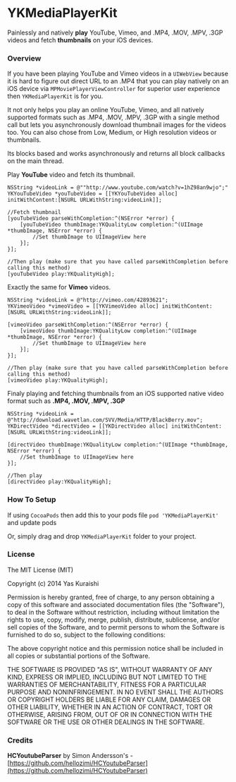 YKMediaPlayerKit
================
Painlessly and natively **play** YouTube, Vimeo, and .MP4, .MOV, .MPV, .3GP videos and fetch **thumbnails** on your iOS devices.

### Overview
If you have been playing YouTube and Vimeo videos in a `UIWebView` because it is hard to figure out direct URL to an .MP4 that you can play natively on an iOS device via  `MPMoviePlayerViewController` for superior user experience then `YKMediaPlayerKit` is for you. 

It not only helps you play an online YouTube, Vimeo, and all natively supported formats such as .MP4, .MOV, .MPV, .3GP with a single method call but lets you asynchronously download thumbnail images for the videos too. You can also chose from Low, Medium, or High resolution videos or thumbnails.

Its blocks based and works asynchronously and returns all block callbacks on the main thread.

Play **YouTube** video and fetch its thumbnail.

```objc
NSString *videoLink = @""http://www.youtube.com/watch?v=1hZ98an9wjo";"
YKYouTubeVideo *youTubeVideo = [[YKYouTubeVideo alloc] initWithContent:[NSURL URLWithString:videoLink]];
    
//Fetch thumbnail
[youTubeVideo parseWithCompletion:^(NSError *error) {
    [youTubeVideo thumbImage:YKQualityLow completion:^(UIImage *thumbImage, NSError *error) {
        //Set thumbImage to UIImageView here
    }];
}];
    
//Then play (make sure that you have called parseWithCompletion before calling this method)
[youTubeVideo play:YKQualityHigh];
```    

Exactly the same for **Vimeo** videos.

```objc
NSString *videoLink = @"http://vimeo.com/42893621";
YKVimeoVideo *vimeoVideo = [[YKVimeoVideo alloc] initWithContent:[NSURL URLWithString:videoLink]];
    
[vimeoVideo parseWithCompletion:^(NSError *error) {
    [vimeoVideo thumbImage:YKQualityLow completion:^(UIImage *thumbImage, NSError *error) {
        //Set thumbImage to UIImageView here
    }];
}];
    
//Then play (make sure that you have called parseWithCompletion before calling this method)
[vimeoVideo play:YKQualityHigh];
```

 Finaly playing and fetching thumbnails from an iOS supported native video format such as **.MP4, .MOV, .MPV, .3GP**
 
```objc
NSString *videoLink = @"http://download.wavetlan.com/SVV/Media/HTTP/BlackBerry.mov";
YKDirectVideo *directVideo = [[YKDirectVideo alloc] initWithContent:[NSURL URLWithString:videoLink]];
    
[directVideo thumbImage:YKQualityLow completion:^(UIImage *thumbImage, NSError *error) {
    //Set thumbImage to UIImageView here
}];
    
//Then play 
[directVideo play:YKQualityHigh];
```

### How To Setup    

If using `CocoaPods` then add this to your pods file `pod 'YKMediaPlayerKit'` and update pods

Or, simply drag and drop `YKMediaPlayerKit` folder to your project.

###  License

The MIT License (MIT)

Copyright (c) 2014 Yas Kuraishi

Permission is hereby granted, free of charge, to any person obtaining a copy
of this software and associated documentation files (the "Software"), to deal
in the Software without restriction, including without limitation the rights
to use, copy, modify, merge, publish, distribute, sublicense, and/or sell
copies of the Software, and to permit persons to whom the Software is
furnished to do so, subject to the following conditions:

The above copyright notice and this permission notice shall be included in all
copies or substantial portions of the Software.

THE SOFTWARE IS PROVIDED "AS IS", WITHOUT WARRANTY OF ANY KIND, EXPRESS OR
IMPLIED, INCLUDING BUT NOT LIMITED TO THE WARRANTIES OF MERCHANTABILITY,
FITNESS FOR A PARTICULAR PURPOSE AND NONINFRINGEMENT. IN NO EVENT SHALL THE
AUTHORS OR COPYRIGHT HOLDERS BE LIABLE FOR ANY CLAIM, DAMAGES OR OTHER
LIABILITY, WHETHER IN AN ACTION OF CONTRACT, TORT OR OTHERWISE, ARISING FROM,
OUT OF OR IN CONNECTION WITH THE SOFTWARE OR THE USE OR OTHER DEALINGS IN THE
SOFTWARE.

### Credits

**HCYoutubeParser** by Simon Andersson's - [https://github.com/hellozimi/HCYoutubeParser](https://github.com/hellozimi/HCYoutubeParser)
